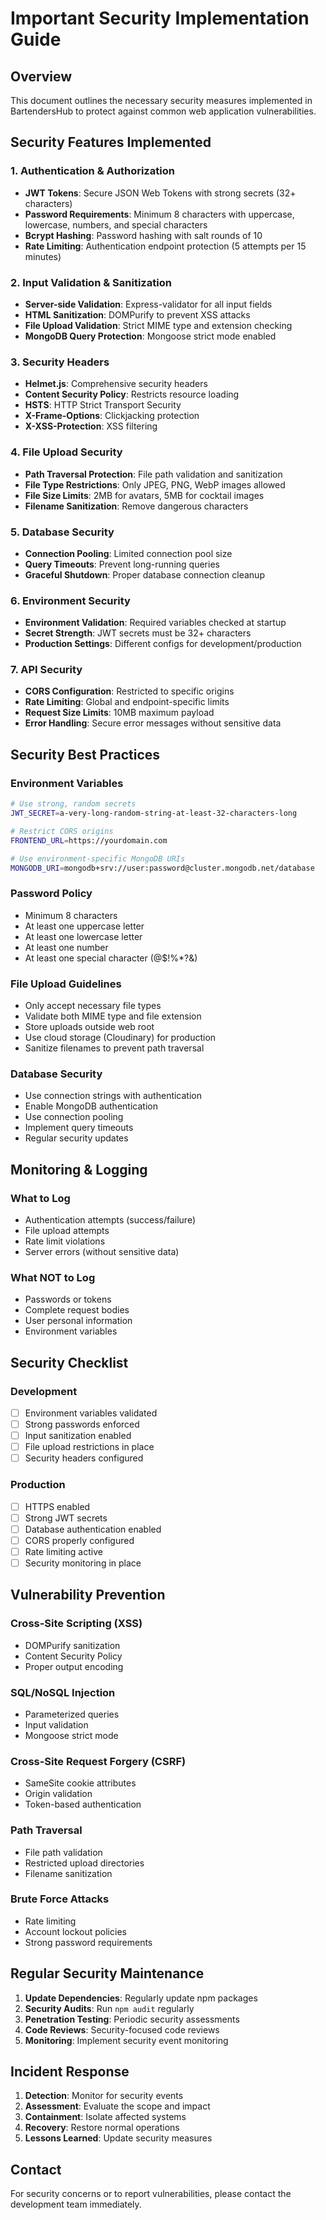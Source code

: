 # Important Security Implementation Guide

## Overview

This document outlines the necessary security measures implemented in
BartendersHub to protect against common web application vulnerabilities.

## Security Features Implemented

### 1. Authentication & Authorization

-   **JWT Tokens**: Secure JSON Web Tokens with strong secrets (32+ characters)
-   **Password Requirements**: Minimum 8 characters with uppercase, lowercase,
    numbers, and special characters
-   **Bcrypt Hashing**: Password hashing with salt rounds of 10
-   **Rate Limiting**: Authentication endpoint protection (5 attempts per 15
    minutes)

### 2. Input Validation & Sanitization

-   **Server-side Validation**: Express-validator for all input fields
-   **HTML Sanitization**: DOMPurify to prevent XSS attacks
-   **File Upload Validation**: Strict MIME type and extension checking
-   **MongoDB Query Protection**: Mongoose strict mode enabled

### 3. Security Headers

-   **Helmet.js**: Comprehensive security headers
-   **Content Security Policy**: Restricts resource loading
-   **HSTS**: HTTP Strict Transport Security
-   **X-Frame-Options**: Clickjacking protection
-   **X-XSS-Protection**: XSS filtering

### 4. File Upload Security

-   **Path Traversal Protection**: File path validation and sanitization
-   **File Type Restrictions**: Only JPEG, PNG, WebP images allowed
-   **File Size Limits**: 2MB for avatars, 5MB for cocktail images
-   **Filename Sanitization**: Remove dangerous characters

### 5. Database Security

-   **Connection Pooling**: Limited connection pool size
-   **Query Timeouts**: Prevent long-running queries
-   **Graceful Shutdown**: Proper database connection cleanup

### 6. Environment Security

-   **Environment Validation**: Required variables checked at startup
-   **Secret Strength**: JWT secrets must be 32+ characters
-   **Production Settings**: Different configs for development/production

### 7. API Security

-   **CORS Configuration**: Restricted to specific origins
-   **Rate Limiting**: Global and endpoint-specific limits
-   **Request Size Limits**: 10MB maximum payload
-   **Error Handling**: Secure error messages without sensitive data

## Security Best Practices

### Environment Variables

```bash
# Use strong, random secrets
JWT_SECRET=a-very-long-random-string-at-least-32-characters-long

# Restrict CORS origins
FRONTEND_URL=https://yourdomain.com

# Use environment-specific MongoDB URIs
MONGODB_URI=mongodb+srv://user:password@cluster.mongodb.net/database
```

### Password Policy

-   Minimum 8 characters
-   At least one uppercase letter
-   At least one lowercase letter
-   At least one number
-   At least one special character (@$!%\*?&)

### File Upload Guidelines

-   Only accept necessary file types
-   Validate both MIME type and file extension
-   Store uploads outside web root
-   Use cloud storage (Cloudinary) for production
-   Sanitize filenames to prevent path traversal

### Database Security

-   Use connection strings with authentication
-   Enable MongoDB authentication
-   Use connection pooling
-   Implement query timeouts
-   Regular security updates

## Monitoring & Logging

### What to Log

-   Authentication attempts (success/failure)
-   File upload attempts
-   Rate limit violations
-   Server errors (without sensitive data)

### What NOT to Log

-   Passwords or tokens
-   Complete request bodies
-   User personal information
-   Environment variables

## Security Checklist

### Development

-   [ ] Environment variables validated
-   [ ] Strong passwords enforced
-   [ ] Input sanitization enabled
-   [ ] File upload restrictions in place
-   [ ] Security headers configured

### Production

-   [ ] HTTPS enabled
-   [ ] Strong JWT secrets
-   [ ] Database authentication enabled
-   [ ] CORS properly configured
-   [ ] Rate limiting active
-   [ ] Security monitoring in place

## Vulnerability Prevention

### Cross-Site Scripting (XSS)

-   DOMPurify sanitization
-   Content Security Policy
-   Proper output encoding

### SQL/NoSQL Injection

-   Parameterized queries
-   Input validation
-   Mongoose strict mode

### Cross-Site Request Forgery (CSRF)

-   SameSite cookie attributes
-   Origin validation
-   Token-based authentication

### Path Traversal

-   File path validation
-   Restricted upload directories
-   Filename sanitization

### Brute Force Attacks

-   Rate limiting
-   Account lockout policies
-   Strong password requirements

## Regular Security Maintenance

1. **Update Dependencies**: Regularly update npm packages
2. **Security Audits**: Run `npm audit` regularly
3. **Penetration Testing**: Periodic security assessments
4. **Code Reviews**: Security-focused code reviews
5. **Monitoring**: Implement security event monitoring

## Incident Response

1. **Detection**: Monitor for security events
2. **Assessment**: Evaluate the scope and impact
3. **Containment**: Isolate affected systems
4. **Recovery**: Restore normal operations
5. **Lessons Learned**: Update security measures

## Contact

For security concerns or to report vulnerabilities, please contact the
development team immediately.
